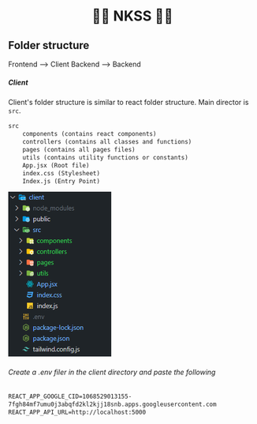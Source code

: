 <h1 align="center"><strong>👨‍🎓 NKSS 👩‍🎓</strong></h1>

<div align="start">

## Folder structure
Frontend --> Client
Backend --> Backend

##### Client
Client's folder structure is similar to react folder structure. Main director is `src`. 

    src
        components (contains react components)
        controllers (contains all classes and functions)
        pages (contains all pages files)
        utils (contains utility functions or constants)
        App.jsx (Root file)
        index.css (Stylesheet)
        Index.js (Entry Point)

<img src="md/client-folder-structure.png">

###### Create a .env filer in the client directory and paste the following
```
REACT_APP_GOOGLE_CID=1068529013155-7fgh84mf7umu0j3abqfd2kl2kjj18snb.apps.googleusercontent.com
REACT_APP_API_URL=http://localhost:5000
```



</div>